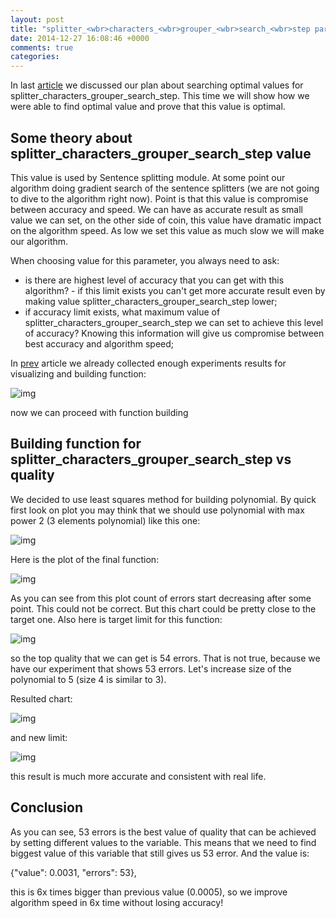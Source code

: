 ```yaml
---
layout: post
title: "splitter_<wbr>characters_<wbr>grouper_<wbr>search_<wbr>step parameter tuning"
date: 2014-12-27 16:08:46 +0000
comments: true
categories: 
---
```

In last [article](http://aif.io/blog/2014/12/27/first-ipython-usage-for-quality-analyze/) we discussed our plan about searching optimal values for splitter_characters_grouper_search_step. This time we will show how we were able to find optimal value and prove that this value is optimal.

## Some theory about splitter_characters_grouper_search_step value

This value is used by Sentence splitting module. At some point our algorithm doing gradient search of the sentence splitters (we are not going to dive to the algorithm right now). Point is that this value is compromise between accuracy and speed. We can have as accurate result as small value we can set, on the other side of coin, this value have dramatic impact on the algorithm speed. As low we set this value as much slow we will make our algorithm.

When choosing value for this parameter, you always need to ask:

* is there are highest level of accuracy that you can get with this algorithm? - if this limit exists you can't get more accurate result even by making value splitter_characters_grouper_search_step lower;
* if accuracy limit exists, what maximum value of splitter_characters_grouper_search_step we can set to achieve this level of accuracy? Knowing this information will give us compromise between best accuracy and algorithm speed;

In [prev](http://aif.io/blog/2014/12/27/first-ipython-usage-for-quality-analyze/) article we already collected enough experiments results for visualizing and building function:

![img](https://s3.amazonaws.com/aif2/screenshots/Screen+Shot+2014-12-27+at+12.42.51.png)

now we can proceed with function building

## Building function for splitter_characters_grouper_search_step vs quality

We decided to use least squares method for building polynomial. By quick first look on plot you may think that we should use polynomial with max power 2 (3 elements polynomial) like this one:

![img](https://s3.amazonaws.com/aif2/screenshots/Screen+Shot+2014-12-27+at+17.54.28.png)

Here is the plot of the final function:

![img](https://s3.amazonaws.com/aif2/screenshots/Screen+Shot+2014-12-27+at+16.01.47.png)

As you can see from this plot count of errors start decreasing after some point. This could not be correct. But this chart could be pretty close to the target one. Also here is target limit for this function:

![img](https://s3.amazonaws.com/aif2/screenshots/Screen+Shot+2014-12-27+at+18.00.21.png)

so the top quality that we can get is 54 errors. That is not true, because we have our experiment that shows 53 errors. Let's increase size of the polynomial to 5 (size 4 is similar to 3). 

Resulted chart:

![img](https://s3.amazonaws.com/aif2/screenshots/Screen+Shot+2014-12-27+at+16.02.08.png)

and new limit:

![img](https://s3.amazonaws.com/aif2/screenshots/Screen+Shot+2014-12-27+at+18.04.46.png)

this result is much more accurate and consistent with real life. 

## Conclusion

As you can see, 53 errors is the best value of quality that can be achieved by setting different values to the variable. This means that we need to find biggest value of this variable that still gives us 53 error. And the value is: 

{"value": 0.0031, "errors": 53},

this is 6x times bigger than previous value (0.0005), so we improve algorithm speed in 6x time without losing accuracy!

